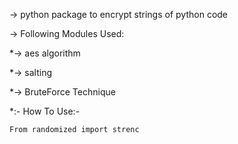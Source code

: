 -> python package to encrypt strings of python code

-> Following Modules Used:

*-> aes algorithm

*-> salting

*-> BruteForce Technique


*:- How To Use:-

    From randomized import strenc